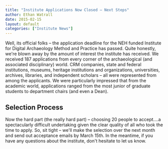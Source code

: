 ```yaml
---
title: "Institute Applications Now Closed – Next Steps"
author: Ethan Watrall
date: 2015-02-15
layout: default
categories: ["Institute News"]
---
```


Well, its official folks – the application deadline for the NEH funded Institute for Digital Archaeology Method and Practice has passed. Quite honestly, we're blown away by the amount of interest the institute has received. We received 187 applications from every corner of the archaeological (and associated disciplinary) world. CRM companies, state and federal institutions, museums, heritage institutions and organizations, universities, archives, libraries, and independent scholars – all were represented from among the applicants. We were particularly impressed that from the academic world, applications ranged from the most junior of graduate students to department chairs (and even a Dean).

## Selection Process

Now the hard part (the really hard part) – choosing 20 people to accept….a spectacularly difficult undertaking given the clear quality of all who took the time to apply. So, sit tight – we'll make the selection over the next month and send out acceptance emails by March 15th. In the meantime, if you have any questions about the institute, don't hesitate to let us know.

